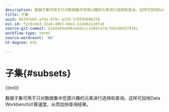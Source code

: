 ```yaml
---
description: 数据子集可用于只对数据集中您感兴趣的元素进行选择和查询。这样可加快Data Workbench计算速度，从而加快查询结果。
title: 子集
uuid: 66347eb5-a7da-479c-a318-1f859568b23b
exl-id: f2c0cb63-32a6-40b3-b8e1-b14db2a16fa9
source-git-commit: b1dda69a606a16dccca30d2a74c7e63dbd27936c
workflow-type: tm+mt
source-wordcount: '66'
ht-degree: 63%

---
```


# 子集{#subsets}

{{eol}}

数据子集可用于只对数据集中您感兴趣的元素进行选择和查询。这样可加快Data Workbench计算速度，从而加快查询结果。
